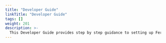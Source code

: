 ```yaml
---
title: "Developer Guide"
linkTitle: "Developer Guide"
tags: []
weight: 201
description: >-
  This Developer Guide provides step by step guidance to setting up Ferris locally, building microservices and runninung code snippets as well as entire services.
---
```

